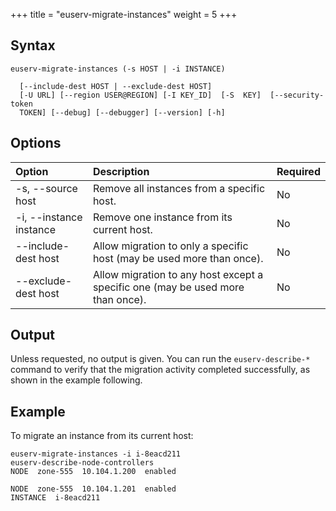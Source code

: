 +++
title = "euserv-migrate-instances"
weight = 5
+++


## Syntax

    euserv-migrate-instances (-s HOST | -i INSTANCE)
    
      [--include-dest HOST | --exclude-dest HOST]
      [-U URL] [--region USER@REGION] [-I KEY_ID]  [-S  KEY]  [--security-token
      TOKEN] [--debug] [--debugger] [--version] [-h]


## Options

| Option | Description | Required | 
|  :---- |  :---- |  :---- | 
| -s, --source host | Remove all instances from a specific host. | No | 
| -i, --instance instance | Remove one instance from its current host. | No | 
| --include-dest host | Allow migration to only a specific host (may be used more than once). | No | 
| --exclude-dest host | Allow migration to any host except a specific one (may be used more than once). | No | 


## Output
Unless requested, no output is given. You can run the `euserv-describe-*` command to verify that the migration activity completed successfully, as shown in the example following. 


## Example
To migrate an instance from its current host: 


    euserv-migrate-instances -i i-8eacd211 
    euserv-describe-node-controllers 
    NODE  zone-555  10.104.1.200  enabled    
    
    NODE  zone-555  10.104.1.201  enabled    
    INSTANCE  i-8eacd211      

